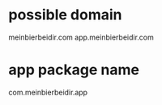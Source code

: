 
# possible domain

meinbierbeidir.com
app.meinbierbeidir.com

# app package name

com.meinbierbeidir.app
